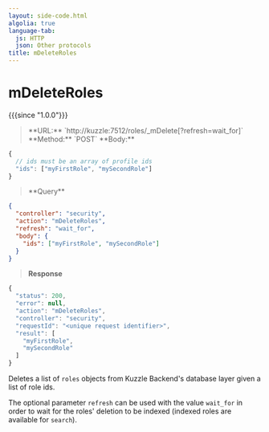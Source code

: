 ```yaml
---
layout: side-code.html
algolia: true
language-tab:
  js: HTTP
  json: Other protocols
title: mDeleteRoles
---
```



# mDeleteRoles

{{{since "1.0.0"}}}



<blockquote class="js">
<p>
**URL:** `http://kuzzle:7512/roles/_mDelete[?refresh=wait_for]`  
**Method:** `POST`  
**Body:**
</p>
</blockquote>


```js
{
  // ids must be an array of profile ids
  "ids": ["myFirstRole", "mySecondRole"]
}
```

<blockquote class="json">
<p>
**Query**
</p>
</blockquote>

```json
{
  "controller": "security",
  "action": "mDeleteRoles",
  "refresh": "wait_for",
  "body": {
    "ids": ["myFirstRole", "mySecondRole"]
  }
}
```

>**Response**

```javascript
{
  "status": 200,
  "error": null,
  "action": "mDeleteRoles",
  "controller": "security",
  "requestId": "<unique request identifier>",
  "result": [
    "myFirstRole",
    "mySecondRole"
  ]
}
```

Deletes a list of `roles` objects from Kuzzle Backend's database layer given a list of role ids.

The optional parameter `refresh` can be used
with the value `wait_for` in order to wait for the roles' deletion to be indexed (indexed roles are available for `search`).
